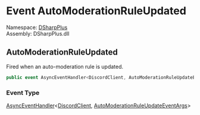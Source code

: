 # Event AutoModerationRuleUpdated

Namespace: [DSharpPlus](DSharpPlus.md)  
Assembly: DSharpPlus.dll

## <a id="DSharpPlus_DiscordShardedClient_AutoModerationRuleUpdated"></a>AutoModerationRuleUpdated

Fired when an auto-moderation rule is updated.

```csharp
public event AsyncEventHandler<DiscordClient, AutoModerationRuleUpdateEventArgs> AutoModerationRuleUpdated
```

### Event Type

[AsyncEventHandler](DSharpPlus.AsyncEvents.AsyncEventHandler\-2.md)<[DiscordClient](DSharpPlus.DiscordClient.md), [AutoModerationRuleUpdateEventArgs](DSharpPlus.EventArgs.AutoModerationRuleUpdateEventArgs.md)\>

